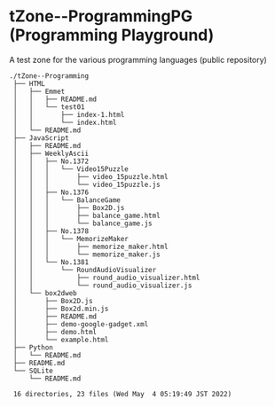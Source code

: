 # tZone--ProgrammingPG (Programming Playground)

A test zone for the various programming languages (public repository)


    ./tZone--Programming
     ├── HTML
     │   ├── Emmet
     │   │   ├── README.md
     │   │   └── test01
     │   │       ├── index-1.html
     │   │       └── index.html
     │   └── README.md
     ├── JavaScript
     │   ├── README.md
     │   ├── WeeklyAscii
     │   │   ├── No.1372
     │   │   │   └── Video15Puzzle
     │   │   │       ├── video_15puzzle.html
     │   │   │       └── video_15puzzle.js
     │   │   ├── No.1376
     │   │   │   └── BalanceGame
     │   │   │       ├── Box2D.js
     │   │   │       ├── balance_game.html
     │   │   │       └── balance_game.js
     │   │   ├── No.1378
     │   │   │   └── MemorizeMaker
     │   │   │       ├── memorize_maker.html
     │   │   │       └── memorize_maker.js
     │   │   └── No.1381
     │   │       └── RoundAudioVisualizer
     │   │           ├── round_audio_visualizer.html
     │   │           └── round_audio_visualizer.js
     │   └── box2dweb
     │       ├── Box2D.js
     │       ├── Box2d.min.js
     │       ├── README.md
     │       ├── demo-google-gadget.xml
     │       ├── demo.html
     │       └── example.html
     ├── Python
     │   └── README.md
     ├── README.md
     └── SQLite
         └── README.md
     
     16 directories, 23 files (Wed May  4 05:19:49 JST 2022)

